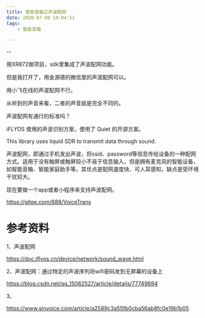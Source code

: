 ```yaml
---
title: 智能音箱之声波配网
date: 2020-07-08 14:04:51
tags:
	- 智能音箱

---
```


--

用XR872做项目，sdk里集成了声波配网功能。

但是我打开了，用金源德的微信里的声波配网可以。

用小飞在线的声波配网不行。

从听到的声音来看，二者的声音就是完全不同的。

声波配网有通行的标准吗？

iFLYOS 使用的声波识别方案，使用了 Quiet 的开源方案。

This library uses liquid SDR to transmit data through sound.

声波配网，即通过手机发出声波，将ssid、password等信息传给设备的一种配网方式。适用于没有触屏或触屏较小不易于信息输入，但是拥有麦克风的智能设备，如智能音箱、智能家庭助手等。其优点是配网速度快、可人耳感知，缺点是受环境干扰较大。



现在要做一个app或者小程序来支持声波配网。



https://gitee.com/888/VoiceTrans





# 参考资料

1、声波配网

https://doc.iflyos.cn/device/network/sound_wave.html

2、声波配网：通过特定的声波序列将wifi密码发到无屏幕的设备上

https://blog.csdn.net/qq_15062527/article/details/77749694

3、

https://www.sinvoice.com/article/a2589c3a55fb0cba56ab8fc0e19b1b05